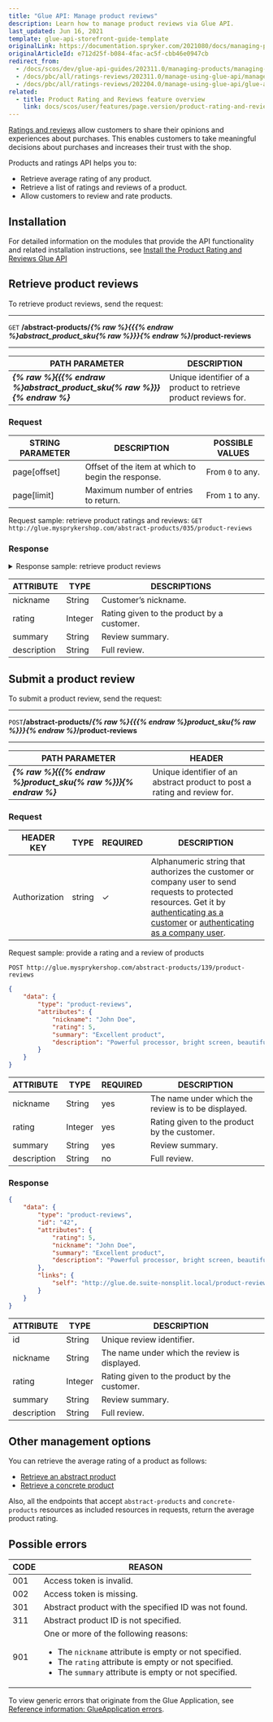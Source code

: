 ```yaml
---
title: "Glue API: Manage product reviews"
description: Learn how to manage product reviews via Glue API.
last_updated: Jun 16, 2021
template: glue-api-storefront-guide-template
originalLink: https://documentation.spryker.com/2021080/docs/managing-product-ratings-and-reviews
originalArticleId: e712d25f-b084-4fac-ac5f-cbb46e0947cb
redirect_from:
  - /docs/scos/dev/glue-api-guides/202311.0/managing-products/managing-product-ratings-and-reviews.html  
  - /docs/pbc/all/ratings-reviews/202311.0/manage-using-glue-api/manage-product-reviews-using-glue-api.html
  - /docs/pbc/all/ratings-reviews/202204.0/manage-using-glue-api/glue-api-manage-product-reviews.html
related:
  - title: Product Rating and Reviews feature overview
    link: docs/scos/user/features/page.version/product-rating-and-reviews-feature-overview.html
---
```


[Ratings and reviews](/docs/scos/user/features/{{site.version}}/product-rating-and-reviews-feature-overview.html) allow customers to share their opinions and experiences about purchases. This enables customers to take meaningful decisions about purchases and increases their trust with the shop.

Products and ratings API helps you to:

* Retrieve average rating of any product.
* Retrieve a list of ratings and reviews of a product.
* Allow customers to review and rate products.

## Installation

For detailed information on the modules that provide the API functionality and related installation instructions, see [Install the Product Rating and Reviews Glue API](/docs/pbc/all/ratings-reviews/{{site.version}}/install-and-upgrade/install-the-product-rating-and-reviews-glue-api.html)

## Retrieve product reviews

To retrieve product reviews, send the request:

---
`GET` **/abstract-products/*{% raw %}{{{% endraw %}abstract_product_sku{% raw %}}}{% endraw %}*/product-reviews**

---

| PATH PARAMETER | DESCRIPTION |
| --- | --- |
| ***{% raw %}{{{% endraw %}abstract_product_sku{% raw %}}}{% endraw %}*** | Unique identifier of a product to retrieve product reviews for. |

### Request

| STRING PARAMETER | DESCRIPTION | POSSIBLE VALUES |
| --- | --- | --- |
| page[offset] | Offset of the item at which to begin the response.  | From `0` to any. |
| page[limit] | Maximum number of entries to return. | From `1` to any. |

Request sample: retrieve product ratings and reviews: `GET http://glue.mysprykershop.com/abstract-products/035/product-reviews`

### Response

<details>
<summary markdown='span'>Response sample: retrieve product reviews</summary>

```json
{
    "data": [
        {
            "type": "product-reviews",
            "id": "40",
            "attributes": {
                "rating": 3,
                "nickname": "Stephen Grumpy",
                "summary": "Not that awesome",
                "description": "The specs are good, but the build quality desires to be better."
            },
            "links": {
                "self": "http://glue.mysprykershop.com/product-reviews/40"
            }
        },
        {
           "type": "product-reviews",
           "id": "42",
           "attributes": {
                "rating": 5,
                "nickname": "John Doe",
                "summary": "Excellent product",
                "description": "Powerful processor, bright screen and beatiful design - what else do you need?"
        },
            "links": {
                "self": "http://glue.mysprykershop.com/product-reviews/42"
            }
        }
    ],
    "links": {
        "self": "http://glue.mysprykershop.com/abstract-products/139/product-reviews",
        "last": "http://glue.mysprykershop.com/abstract-products/139/product-reviews?page[offset]=10&page[limit]=10",
        "first": "http://glue.mysprykershop.com/abstract-products/139/product-reviews?page[offset]=0&page[limit]=10",
        "next": "http://glue.mysprykershop.com/abstract-products/139/product-reviews?page[offset]=10&page[limit]=10"
    }
}
```
</details>

<a name="product-reviews-response-attributes"></a>

| ATTRIBUTE | TYPE | DESCRIPTIONS |
| --- | --- | --- |
| nickname | String | Customer’s nickname. |
| rating | Integer | Rating given to the product by a customer. |
| summary | String | Review summary. |
| description | String | Full review. |

## Submit a product review

To submit a product review, send the request:

---
`POST`**/abstract-products/*{% raw %}{{{% endraw %}product_sku{% raw %}}}{% endraw %}*/product-reviews**

---

| PATH PARAMETER | HEADER |
| --- | --- |
| ***{% raw %}{{{% endraw %}product_sku{% raw %}}}{% endraw %}*** | Unique identifier of an abstract product to post a rating and review for. |

### Request

| HEADER KEY | TYPE | REQUIRED | DESCRIPTION |
| --- | --- | --- | --- |
| Authorization | string | &check; | Alphanumeric string that authorizes the customer or company user to send requests to protected resources. Get it by [authenticating as a customer](/docs/pbc/all/identity-access-management/{{site.version}}/manage-using-glue-api/glue-api-authenticate-as-a-customer.html#authenticate-as-a-customer) or [authenticating as a company user](/docs/pbc/all/identity-access-management/{{site.version}}/manage-using-glue-api/glue-api-authenticate-as-a-company-user.html#authenticate-as-a-company-user).  |

Request sample: provide a rating and a review of products

`POST http://glue.mysprykershop.com/abstract-products/139/product-reviews`

```json
{
    "data": {
        "type": "product-reviews",
        "attributes": {
            "nickname": "John Doe",
            "rating": 5,
            "summary": "Excellent product",
            "description": "Powerful processor, bright screen, beautiful design and excellent build quality - what else do you need?"
        }
    }
}
```

| ATTRIBUTE | TYPE | REQUIRED | DESCRIPTION |
| --- | --- | --- | --- |
| nickname | String | yes | The name under which the review is to be displayed. |
| rating | Integer | yes | Rating given to the product by the customer. |
| summary | String | yes | Review summary. |
| description | String | no | Full review. |

### Response

```json
{
    "data": {
        "type": "product-reviews",
        "id": "42",
        "attributes": {
            "rating": 5,
            "nickname": "John Doe",
            "summary": "Excellent product",
            "description": "Powerful processor, bright screen, beautiful design and excellent build quality - what else do you need?"
        },
        "links": {
            "self": "http://glue.de.suite-nonsplit.local/product-reviews/42"
        }
    }
}
```

| ATTRIBUTE | TYPE | DESCRIPTION |
| --- | --- | --- |
| id | String | Unique review identifier. |
| nickname | String | The name under which the review is displayed. |
| rating | Integer | Rating given to the product by the customer. |
| summary | String | Review summary. |
| description | String | Full review. |

## Other management options

You can retrieve the average rating of a product as follows:
* [Retrieve an abstract product](/docs/pbc/all/product-information-management/{{site.version}}/base-shop/manage-using-glue-api/abstract-products/glue-api-retrieve-abstract-products.html#retrieve-an-abstract-product)
* [Retrieve a concrete product](/docs/pbc/all/product-information-management/{{site.version}}/base-shop/manage-using-glue-api/concrete-products/glue-api-retrieve-concrete-products.html#retrieve-a-concrete-product)

Also, all the endpoints that accept `abstract-products` and `concrete-products` resources as included resources in requests, return the average product rating.

## Possible errors

| CODE | REASON |
| --- | --- |
| 001 | Access token is invalid. |
| 002 | Access token is missing. |
| 301| Abstract product with the specified ID was not found. |
| 311 | Abstract product ID is not specified. |
| 901 | One or more of the following reasons:<ul><li>The `nickname` attribute is empty or not specified.</li><li>The `rating` attribute is empty or not specified.</li><li>The `summary` attribute is empty or not specified.</li></ul> |

To view generic errors that originate from the Glue Application, see [Reference information: GlueApplication errors](/docs/dg/dev/glue-api/{{site.version}}/old-glue-infrastructure/reference-information-glueapplication-errors.html).
